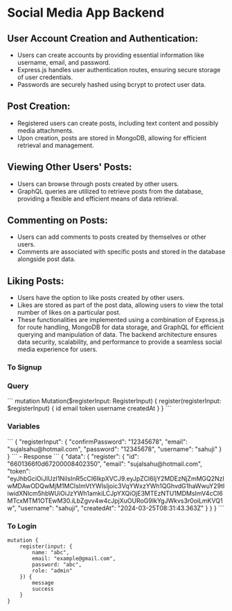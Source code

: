 <h1>Social Media App Backend</h1>

<h2>User Account Creation and Authentication:</h2>
<ul>
  <li>Users can create accounts by providing essential information like username, email, and password.
</li>
   <li>Express.js handles user authentication routes, ensuring secure storage of user credentials.
</li>
   <li>Passwords are securely hashed using bcrypt to protect user data.
</li>
</ul>

<h2>Post Creation:</h2>
<ul>
  <li>Registered users can create posts, including text content and possibly media attachments.
</li>
   <li>Upon creation, posts are stored in MongoDB, allowing for efficient retrieval and management.
</li>
</ul>

<h2>Viewing Other Users' Posts:</h2>
<ul>
  <li>Users can browse through posts created by other users.
</li>
   <li>GraphQL queries are utilized to retrieve posts from the database, providing a flexible and efficient means of data retrieval.
</li>
</ul>

<h2>Commenting on Posts:</h2>
<ul>
  <li>Users can add comments to posts created by themselves or other users.
</li>
   <li>Comments are associated with specific posts and stored in the database alongside post data.
</li>
</ul>

<h2>Liking Posts:</h2>
<ul>
  <li>Users have the option to like posts created by other users.
</li>
   <li>Likes are stored as part of the post data, allowing users to view the total number of likes on a particular post.
</li>
   <li>These functionalities are implemented using a combination of Express.js for route handling, MongoDB for data storage, and GraphQL for efficient querying and manipulation of data. The backend architecture ensures data security, scalability, and performance to provide a seamless social media experience for users.</li>
</ul>

### **To Signup**

<h3>Query</h3>
```
mutation Mutation($registerInput: RegisterInput) {
  register(registerInput: $registerInput) {
    id
    email
    token
    username
    createdAt
  }
}
```
<h3>Variables</h3>
```
{
  "registerInput": {
    "confirmPassword": "12345678",
    "email": "sujalsahu@hotmail.com",
    "password":  "12345678",
    "username": "sahuji"
  }
}
```
- Response
```
{
    "data": {
        "register": {
            "id": "6601366f0d67200008402350",
            "email": "sujalsahu@hotmail.com",
            "token": "eyJhbGciOiJIUzI1NiIsInR5cCI6IkpXVCJ9.eyJpZCI6IjY2MDEzNjZmMGQ2NzIwMDAwODQwMjM1MCIsImVtYWlsIjoic3VqYWxzYWh1QGhvdG1haWwuY29tIiwidXNlcm5hbWUiOiJzYWh1amkiLCJpYXQiOjE3MTEzNTU1MDMsImV4cCI6MTcxMTM1OTEwM30.iLbZgvv4w4cJpjXuOURoG9IkYgJWkvs3r0oiLmKVQ1w",
            "username": "sahuji",
            "createdAt": "2024-03-25T08:31:43.363Z"
        }
    }
}
```

### **To Login**

```
mutation {
    register(input: {
        name: "abc",
        email: "example@gmail.com",
        password: "abc",
        role: "admin"
    }) {
        message
        success
    }
}
```






